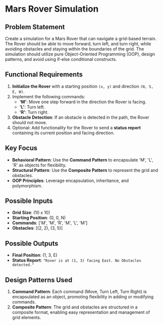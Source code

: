 # Mars Rover Simulation

## Problem Statement
Create a simulation for a Mars Rover that can navigate a grid-based terrain. The Rover should be able to move forward, turn left, and turn right, while avoiding obstacles and staying within the boundaries of the grid. The simulation should utilize pure Object-Oriented Programming (OOP), design patterns, and avoid using if-else conditional constructs.

## Functional Requirements
1. **Initialize the Rover** with a starting position `(x, y)` and direction `(N, S, E, W)`.
2. Implement the following commands:
   - **'M'**: Move one step forward in the direction the Rover is facing.
   - **'L'**: Turn left.
   - **'R'**: Turn right.
3. **Obstacle Detection**: If an obstacle is detected in the path, the Rover should not move.
4. Optional: Add functionality for the Rover to send a **status report** containing its current position and facing direction.

## Key Focus
- **Behavioral Pattern**: Use the **Command Pattern** to encapsulate 'M', 'L', 'R' as objects for flexibility.
- **Structural Pattern**: Use the **Composite Pattern** to represent the grid and obstacles.
- **OOP Principles**: Leverage encapsulation, inheritance, and polymorphism.

## Possible Inputs
- **Grid Size**: (10 x 10)
- **Starting Position**: (0, 0, N)
- **Commands**: ['M', 'M', 'R', 'M', 'L', 'M']
- **Obstacles**: [(2, 2), (3, 5)]

## Possible Outputs
- **Final Position**: (1, 3, E)
- **Status Report**: `"Rover is at (1, 3) facing East. No Obstacles detected."`

## Design Patterns Used
1. **Command Pattern**: Each command (Move, Turn Left, Turn Right) is encapsulated as an object, promoting flexibility in adding or modifying commands.
2. **Composite Pattern**: The grid and obstacles are structured in a composite format, enabling easy representation and management of grid elements.

